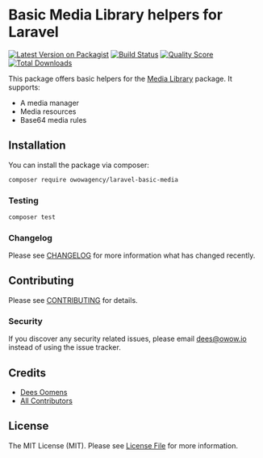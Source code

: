 # Basic Media Library helpers for Laravel

[![Latest Version on Packagist](https://img.shields.io/packagist/v/owowagency/laravel-basic-media.svg?style=flat-square)](https://packagist.org/packages/owowagency/laravel-basic-media)
[![Build Status](https://img.shields.io/travis/owowagency/laravel-basic-media/master.svg?style=flat-square)](https://travis-ci.org/owowagency/laravel-basic-media)
[![Quality Score](https://img.shields.io/scrutinizer/g/owowagency/laravel-basic-media.svg?style=flat-square)](https://scrutinizer-ci.com/g/owowagency/laravel-basic-media)
[![Total Downloads](https://img.shields.io/packagist/dt/owowagency/laravel-basic-media.svg?style=flat-square)](https://packagist.org/packages/owowagency/laravel-basic-media)

This package offers basic helpers for the [Media Library](https://github.com/spatie/laravel-medialibrary) package. It supports:
- A media manager
- Media resources
- Base64 media rules

## Installation

You can install the package via composer:

```bash
composer require owowagency/laravel-basic-media
```

### Testing

``` bash
composer test
```

### Changelog

Please see [CHANGELOG](CHANGELOG.md) for more information what has changed recently.

## Contributing

Please see [CONTRIBUTING](CONTRIBUTING.md) for details.

### Security

If you discover any security related issues, please email dees@owow.io instead of using the issue tracker.

## Credits

- [Dees Oomens](https://github.com/owowagency)
- [All Contributors](../../contributors)

## License

The MIT License (MIT). Please see [License File](LICENSE.md) for more information.
